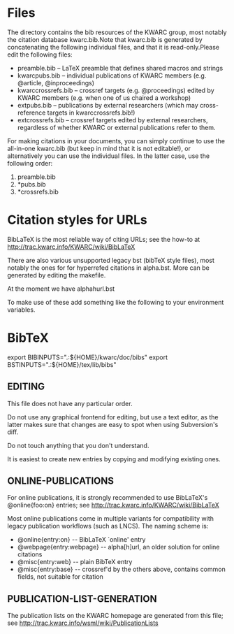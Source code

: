 # Files

The directory contains the bib resources of the KWARC group, most notably the
citation database kwarc.bib.Note that kwarc.bib is generated by concatenating
the following individual files, and that it is read-only.Please edit the
following files: 

* preamble.bib – LaTeX preamble that defines shared macros and strings
* kwarcpubs.bib – individual publications of KWARC members (e.g. @article,
@inproceedings)
* kwarccrossrefs.bib – crossref targets (e.g. @proceedings) edited by KWARC
members (e.g. when one of us chaired a workshop)
* extpubs.bib – publications by external researchers (which may cross-reference
targets in kwarccrossrefs.bib!)
* extcrossrefs.bib – crossref targets edited by external researchers,
 regardless of whether KWARC or external publications refer to them.

For making citations in your documents, you can simply continue to use the
all-in-one kwarc.bib (but keep in mind that it is not editable!), or
alternatively you can use the individual files. In the latter case, use the
following order:
1. preamble.bib
2. *pubs.bib
3. *crossrefs.bib

# Citation styles for URLs 

BibLaTeX is the most reliable way of citing URLs; see the how-to at
http://trac.kwarc.info/KWARC/wiki/BibLaTeX

There are also various unsupported legacy bst (bibTeX style files), most
notably the ones for for hyperrefed citations in alpha.bst. More can be
generated by editing the makefile.

At the moment we have alphahurl.bst 

To make use of these add something like the following to your environment
variables. 

# BibTeX
export BIBINPUTS=".:${HOME}/kwarc/doc/bibs"
export BSTINPUTS=".:${HOME}/tex/lib/bibs"

## EDITING
This file does not have any particular order.
 
Do not use any graphical frontend for editing, but use a text 
editor, as the latter makes sure that changes are easy to spot
when using Subversion's diff.
 
Do not touch anything that you don't understand.
 
It is easiest to create new entries by copying and modifying 
existing ones. 

## ONLINE-PUBLICATIONS
For online publications, it is strongly recommended to use
BibLaTeX's @online{foo:on} entries; see 
http://trac.kwarc.info/KWARC/wiki/BibLaTeX 
 
Most online publications come in multiple variants for 
compatibility with legacy publication workflows (such as LNCS). 
The naming scheme is: 
 
* @online{entry:on} -- BibLaTeX `online' entry 
* @webpage{entry:webpage} -- alpha[h]url, an older solution for 
 online citations
* @misc{entry:web} -- plain BibTeX entry 
* @misc{entry:base} -- crossref'd by the others above, contains 
 common fields, not suitable for citation

## PUBLICATION-LIST-GENERATION
The publication lists on the KWARC homepage are generated from
this file; see 
http://trac.kwarc.info/wsml/wiki/PublicationLists 

